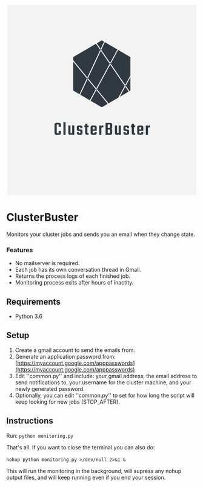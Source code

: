 <p align="center">
	<img src="./images/logo.png" width="500" height="500">
</p>

# ClusterBuster
Monitors your cluster jobs and sends you an email when they change state.

### Features
* No mailserver is required.
* Each job has its own conversation thread in Gmail.
* Returns the process logs of each finished job.
* Monitoring process exits after <user-defined> hours of inactity.

## Requirements
* Python 3.6

## Setup
1. Create a gmail account to send the emails from. 
2. Generate an application password from: [https://myaccount.google.com/apppasswords](https://myaccount.google.com/apppasswords)
3. Edit ''common.py'' and include: your gmail address, the email address to send notifications to, your username for the cluster machine, and your newly generated password.
4. Optionally, you can edit ''common.py'' to set for how long the script will keep looking for new jobs (STOP_AFTER).


## Instructions
Run: ```python monitoring.py```

That's all. If you want to close the terminal you can also do:

```nohup python monitoring.py >/dev/null 2>&1 &```

This will run the monitoring in the background, will supress any nohup output files, and will keep running even if you end your session.
